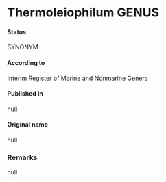 Thermoleiophilum GENUS
=======

#### Status
SYNONYM

#### According to
Interim Register of Marine and Nonmarine Genera

#### Published in
null

#### Original name
null

### Remarks
null